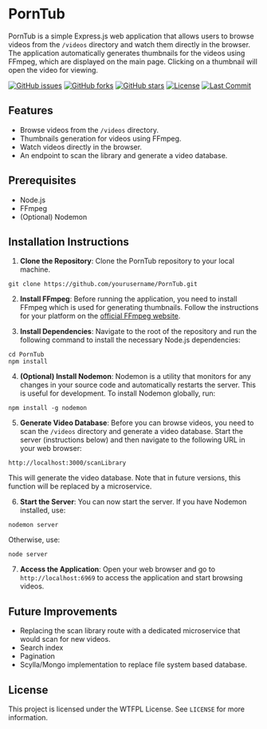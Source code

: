 # PornTub

PornTub is a simple Express.js web application that allows users to browse videos from the `/videos` directory and watch them directly in the browser. The application automatically generates thumbnails for the videos using FFmpeg, which are displayed on the main page. Clicking on a thumbnail will open the video for viewing.

[![GitHub issues](https://img.shields.io/github/issues/8qBITs/PornTub?style=flat&logo=github&color=blue)](https://github.com/8qBITs/PornTub/issues)
[![GitHub forks](https://img.shields.io/github/forks/8qBITs/PornTub?style=flat&logo=github&color=green)](https://github.com/8qBITs/PornTub/network)
[![GitHub stars](https://img.shields.io/github/stars/8qBITs/PornTub?style=flat&logo=github&color=yellow)](https://github.com/8qBITs/PornTub/stargazers)
[![License](https://img.shields.io/github/license/8qBITs/PornTub?style=flat&color=lightgrey)](https://github.com/8qBITs/PornTub/blob/master/LICENSE)
[![Last Commit](https://img.shields.io/github/last-commit/8qBITs/PornTub?style=flat&logo=git&color=brightgreen)](https://github.com/8qBITs/PornTub/commits/master)

## Features

- Browse videos from the `/videos` directory.
- Thumbnails generation for videos using FFmpeg.
- Watch videos directly in the browser.
- An endpoint to scan the library and generate a video database.

## Prerequisites

- Node.js
- FFmpeg
- (Optional) Nodemon

## Installation Instructions

1. **Clone the Repository**: Clone the PornTub repository to your local machine.

```git clone https://github.com/yourusername/PornTub.git```

2. **Install FFmpeg**: Before running the application, you need to install FFmpeg which is used for generating thumbnails. Follow the instructions for your platform on the [official FFmpeg website](https://ffmpeg.org/download.html).

3. **Install Dependencies**: Navigate to the root of the repository and run the following command to install the necessary Node.js dependencies:

 ```
 cd PornTub
 npm install
 ```

4. **(Optional) Install Nodemon**: Nodemon is a utility that monitors for any changes in your source code and automatically restarts the server. This is useful for development. To install Nodemon globally, run:

 ```
 npm install -g nodemon
 ```

5. **Generate Video Database**: Before you can browse videos, you need to scan the `/videos` directory and generate a video database. Start the server (instructions below) and then navigate to the following URL in your web browser:

 ```
 http://localhost:3000/scanLibrary
 ```

This will generate the video database. Note that in future versions, this function will be replaced by a microservice.

6. **Start the Server**: You can now start the server. If you have Nodemon installed, use:

 ```
 nodemon server
 ```

Otherwise, use:

 ```
 node server
 ```

7. **Access the Application**: Open your web browser and go to `http://localhost:6969` to access the application and start browsing videos.

## Future Improvements

- Replacing the scan library route with a dedicated microservice that would scan for new videos.
- Search index
- Pagination
- Scylla/Mongo implementation to replace file system based database.

## License

This project is licensed under the WTFPL License. See `LICENSE` for more information.
